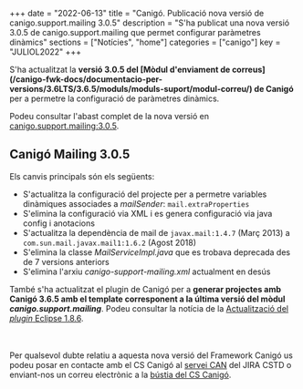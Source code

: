 +++
date = "2022-06-13"
title = "Canigó. Publicació nova versió de canigo.support.mailing 3.0.5"
description = "S'ha publicat una nova versió 3.0.5 de canigo.support.mailing que permet configurar paràmetres dinàmics"
sections = ["Notícies", "home"]
categories = ["canigo"]
key = "JULIOL2022"
+++

S'ha actualitzat la **versió 3.0.5 del [Mòdul d'enviament de correus]
(/canigo-fwk-docs/documentacio-per-versions/3.6LTS/3.6.5/moduls/moduls-suport/modul-correu/)
de Canigó** per a permetre la configuració de paràmetres dinàmics.

Podeu consultar l'abast complet de la nova versió en [canigo.support.mailing:3.0.5](/canigo-fwk-docs/documentacio-llibreries/canigo.support.mailing/3.0.5/).

## Canigó Mailing 3.0.5

Els canvis principals són els següents:

   - S'actualitza la configuració del projecte per a permetre variables dinàmiques associades a *mailSender*: `mail.extraProperties`
   - S'elimina la configuració via XML i es genera configuració via java config i anotacions
   - S'actualitza la dependència de mail de `javax.mail:1.4.7` (Març 2013) a `com.sun.mail.javax.mail1:1.6.2` (Agost 2018)
   - S'elimina la classe *MailServiceImpl.java* que es trobava deprecada des de 7 versions anteriors
   - S'elimina l'arxiu *canigo-support-mailing.xml* actualment en desús


També s'ha actualitzat el plugin de Canigó per a **generar projectes amb Canigó 3.6.5 amb el template corresponent
a la última versió del mòdul _canigo.support.mailing_**. Podeu consultar la notícia de la
[Actualització del _plugin_ Eclipse 1.8.6](/noticies/2022-06-13-CAN-Actualitzacio_plugin_eclipse_1_8_6/).

<br/><br/>
Per qualsevol dubte relatiu a aquesta nova versió del Framework Canigó us podeu posar en contacte amb el CS Canigó
al [servei CAN](https://cstd.ctti.gencat.cat/jiracstd/projects/CAN) del JIRA CSTD o enviant-nos un correu electrònic
a la [bústia del CS Canigó](mailto:oficina-tecnica.canigo.ctti@gencat.cat).